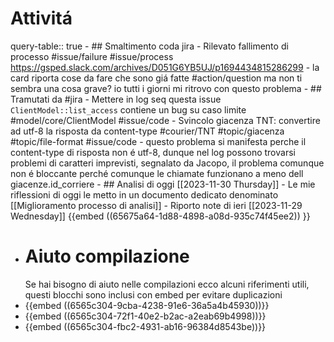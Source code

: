 # Attivitá
query-table:: true
	- ## Smaltimento coda jira
		- Rilevato fallimento di processo #issue/failure #issue/process https://gsped.slack.com/archives/D051G6YB5UJ/p1694434815286299
			- la card riporta cose da fare che sono giá fatte #action/question ma non ti sembra una cosa grave? io tutti i giorni mi ritrovo con questo problema
	- ## Tramutati da #jira
		- Mettere in log seq questa issue `ClientModel::list_access` contiene un bug su caso limite #model/core/ClientModel #issue/code
		- Svincolo giacenza TNT: convertire ad utf-8 la risposta da content-type #courier/TNT #topic/giacenza #topic/file-format #issue/code
			- questo problema si manifesta perche il content-type di risposta non é utf-8, dunque nel log possono trovarsi problemi di caratteri imprevisti, segnalato da Jacopo, il problema comunque non é bloccante perché comunque le chiamate funzionano a meno dell giacenze.id_corriere
	- ## Analisi di oggi [[2023-11-30 Thursday]]
		- Le mie riflessioni di oggi le metto in un documento dedicato denominato [[Miglioramento processo di analisi]]
		- Riporto note di ieri [[2023-11-29 Wednesday]]
		  {{embed ((65675a64-1d88-4898-a08d-935c74f45ee2)) }}
- # Aiuto compilazione
  Se hai bisogno di aiuto nelle compilazioni ecco alcuni riferimenti utili, questi blocchi sono inclusi con embed per evitare duplicazioni
- {{embed ((6565c304-9cba-4238-91e6-36a5a4b45930))}}
- {{embed ((6565c304-72f1-40e2-b2ac-a2eab69b4998))}}
- {{embed ((6565c304-fbc2-4931-ab16-96384d8543be))}}